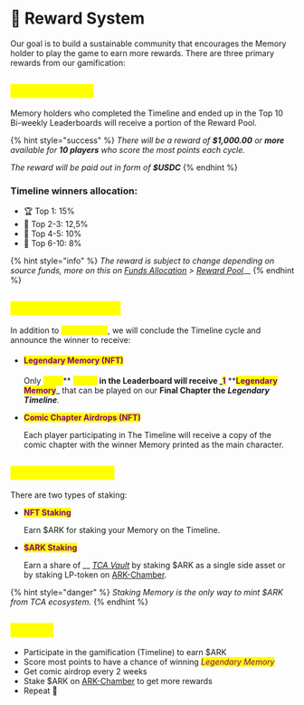 # 🎯 Reward System

Our goal is to build a sustainable community that encourages the Memory holder to play the game to earn more rewards. There are three primary rewards from our gamification:

## <mark style="color:yellow;">1. Reward Pool</mark>

Memory holders who completed the Timeline and ended up in the Top 10 Bi-weekly Leaderboards will receive a portion of the Reward Pool.&#x20;

{% hint style="success" %}
_There will be a reward of **$1,000.00** or **more** available for **10 players** who score the most points each cycle._

_The reward will be paid out in form of **$USDC**_
{% endhint %}

### Timeline winners allocation:

* 🏆 Top 1: 15%
* 🥇 Top 2-3: 12,5%
* 🥈 Top 4-5: 10%
* 🥉 Top 6-10: 8%

{% hint style="info" %}
_The reward is subject to change depending on source funds, more on this on_ [_Funds Allocation_](../i-want-to-know-more/funds-allocation.md) _>_ [_Reward Pool_](../i-want-to-know-more/funds-allocation.md#reward-pool)__
{% endhint %}

## <mark style="color:yellow;">2. Timeline Reward</mark>

In addition to <mark style="color:yellow;">Reward Pool</mark>, we will conclude the Timeline cycle and announce the winner to receive:

*   #### &#x20;<mark style="color:purple;">Legendary Memory (NFT)</mark>

    Only <mark style="color:yellow;">**Top 1**</mark>**  **<mark style="color:yellow;">**player**</mark> in the Leaderboard will receive _<mark style="color:purple;">**1**</mark>**  **<mark style="color:purple;">**Legendary Memory**</mark>_ that can be played on our **Final Chapter the** _**Legendary Timeline**_.
*   <mark style="color:purple;">**Comic Chapter Airdrops (NFT)**</mark>

    Each player participating in The Timeline will receive a copy of the comic chapter with the winner Memory printed as the main character.

## <mark style="color:yellow;">3. Staking Reward</mark>

There are two types of staking:

*   <mark style="color:purple;">**NFT Staking**</mark>

    Earn $ARK for staking your Memory on the Timeline.
*   <mark style="color:purple;">**$ARK Staking**</mark>

    Earn a share of __ [_TCA Vault_](tokenomics/usdark-token/#tca-vaults) by staking $ARK as a single side asset or by staking LP-token on [ARK-Chamber](tokenomics/usdark-token/#ark-chamber).

{% hint style="danger" %}
_Staking Memory is the only way to mint $ARK from TCA ecosystem._
{% endhint %}

## <mark style="color:yellow;">TL;DR🐌</mark>

* Participate in the gamification (Timeline) to earn $ARK
* Score most points to have a chance of winning _<mark style="color:purple;">Legendary Memory</mark>_
* Get comic airdrop every 2 weeks
* Stake $ARK on [ARK-Chamber](tokenomics/usdark-token/#ark-chamber) to get more rewards
* Repeat 🔁
